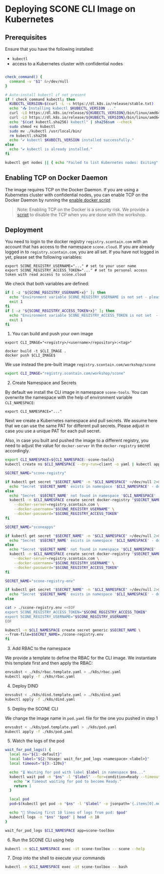 # Deploying SCONE CLI Image on Kubernetes

## Prerequisites

Ensure that you have the following installed:

- `kubectl`
- access to a Kubernetes cluster with confidential nodes

```bash

check_command() {
  command -v "$1" &>/dev/null
}

# Auto-install kubectl if not present
if ! check_command kubectl; then
  KUBECTL_VERSION=$(curl -L -s https://dl.k8s.io/release/stable.txt)
  echo "📥 Installing kubectl $KUBECTL_VERSION ..."
  curl -LO https://dl.k8s.io/release/${KUBECTL_VERSION}/bin/linux/amd64/kubectl
  curl -LO https://dl.k8s.io/release/${KUBECTL_VERSION}/bin/linux/amd64/kubectl.sha256
  echo "$(cat kubectl.sha256) kubectl" | sha256sum --check
  sudo chmod +x kubectl
  sudo mv ./kubectl /usr/local/bin/
  rm kubectl.sha256
  echo "✔️ kubectl $KUBECTL_VERSION installed successfully."
else
  echo "✔️ kubectl is already installed."
fi

kubectl get nodes || { echo "Failed to list Kubernetes nodes: Exiting" ; exit 1; }
```

## Enabling TCP on Docker Daemon

The image requires TCP on the Docker Daemon. If you are using a Kubernetes cluster with confidential nodes, you can enable TCP on the Docker Daemon by running the [enable docker script](scripts/enable_docker_tcp.sh)

> Note: Enabling TCP on the Docker is a security risk.  We provide a [script](scripts/disable_docker_tcp.sh) to disable the TCP when you are done with the workshop.

## Deployment

You need to login to the docker registry `registry.scontain.com` with an account that has access to the namespace `scone.cloud`. If you are already logged in to `registry.scontain.com`, you are all set. If you have not logged in yet, please set the following variables:

```
export SCONE_REGISTRY_USERNAME="..." # set to your user name 
export SCONE_REGISTRY_ACCESS_TOKEN="..." # set to personal access token with read access to scone.cloud
```

We check that both variables are defined:

```bash
if [ -z "${SCONE_REGISTRY_USERNAME+x}" ]; then
  echo "Environment variable SCONE_REGISTRY_USERNAME is not set - please define and retry." 
  exit 1
fi
if [ -z "${SCONE_REGISTRY_ACCESS_TOKEN+x}" ]; then
  echo "Environment variable SCONE_REGISTRY_ACCESS_TOKEN is not set  - please define and retry." 
  exit 1
fi
```

1. You can build and push your own image

```
export CLI_IMAGE="<registry>/<username>/repository>:<tag>"

docker build -t $CLI_IMAGE .
docker push $CLI_IMAGE$
```

We use instead the pre-built image `registry.scontain.com/workshop/scone`

```bash
export CLI_IMAGE="registry.scontain.com/workshop/scone"
```

2. Create Namespace and Secrets

By default we install the CLI image in namespace `scone-tools`. You can overwrite the namespace with the help of environment variable `CLI_NAMESPACE`:

```
export CLI_NAMESPACE="..."
```

Next we create a Kubernetes namespace and pull secrets. We assume here that we can use the same PAT for different pull secrets. Please adjust in case you use a unique PAT for each pull secret.

Also, in case you built and pushed the image to a different registry, you need to adjust the value for `docker-server` in the  `docker-registry` secret accordingly.

```bash
export CLI_NAMESPACE=${CLI_NAMESPACE:-scone-tools}
kubectl create ns $CLI_NAMESPACE --dry-run=client -o yaml | kubectl apply -f -

SECRET_NAME="scone-registry"

if kubectl get secret "$SECRET_NAME" -n "$CLI_NAMESPACE" >/dev/null 2>&1; then
  echo "Secret '$SECRET_NAME' exists in namespace '$CLI_NAMESPACE' - do not replace."
else
  echo "Secret '$SECRET_NAME' not found in namespace '$CLI_NAMESPACE' - Creating it."
  kubectl -n $CLI_NAMESPACE create secret docker-registry "$SECRET_NAME" \
    --docker-server=registry.scontain.com \
    --docker-username="$SCONE_REGISTRY_USERNAME" \
    --docker-password="$SCONE_REGISTRY_ACCESS_TOKEN"
fi

SECRET_NAME="sconeapps"

if kubectl get secret "$SECRET_NAME" -n "$CLI_NAMESPACE" >/dev/null 2>&1; then
  echo "Secret '$SECRET_NAME' exists in namespace '$CLI_NAMESPACE' - do not replace."
else
  echo "Secret '$SECRET_NAME' not found in namespace '$CLI_NAMESPACE' - Creating it."
  kubectl -n $CLI_NAMESPACE create secret docker-registry "$SECRET_NAME" \
    --docker-server=registry.scontain.com \
    --docker-username="$SCONE_REGISTRY_USERNAME" \
    --docker-password="$SCONE_REGISTRY_ACCESS_TOKEN"
fi

SECRET_NAME="scone-registry-env"

if kubectl get secret "$SECRET_NAME" -n "$CLI_NAMESPACE" >/dev/null 2>&1; then
  echo "Secret '$SECRET_NAME' exists in namespace '$CLI_NAMESPACE' - do not replace."
else

cat > ./scone-registry.env <<EOF
export SCONE_REGISTRY_ACCESS_TOKEN="$SCONE_REGISTRY_ACCESS_TOKEN"
export SCONE_REGISTRY_USERNAME="$SCONE_REGISTRY_USERNAME"
EOF

kubectl -n $CLI_NAMESPACE create secret generic $SECRET_NAME \
--from-file=$SECRET_NAME=./scone-registry.env
fi
```

   
3. Add RBAC to the namespace

We provide a template to define the RBAC for the CLI image. We instantiate this template first and then apply the RBAC:

```bash
envsubst < ./k8s/rbac.template.yaml > ./k8s/rbac.yaml
kubectl apply -f ./k8s/rbac.yaml
```
   
4. Deploy DIND

```bash
envsubst < ./k8s/dind.template.yaml > ./k8s/dind.yaml
kubectl apply -f ./k8s/dind.yaml
```

5. Deploy the SCONE CLI

We change the image name in `pod.yaml` file for the one you pushed in step 1

```bash
envsubst < ./k8s/pod.template.yaml > ./k8s/pod.yaml
kubectl apply -f ./k8s/pod.yaml
```

5. Watch the logs of the pod

```bash
wait_for_pod_logs() {
  local ns="${1:-default}"
  local label="${2:?Usage: wait_for_pod_logs <namespace> <label>}"
  local timeout="${3:-120s}"

  echo "⏳ Waiting for pod with label $label in namespace $ns..."
  kubectl wait pod -n "$ns" -l "$label" --for=condition=Ready --timeout="$timeout" || {
    echo "❌ Timeout waiting for pod to become Ready."
    return 1
  }

  local pod
  pod=$(kubectl get pod -n "$ns" -l "$label" -o jsonpath='{.items[0].metadata.name}')

  echo "📜 Showing first 10 lines of logs from pod: $pod"
  kubectl logs -n "$ns" "$pod" | head -n 10
}

wait_for_pod_logs $CLI_NAMESPACE app=scone-toolbox
```
   
6. Run the SCONE CLI using help

```bash
kubectl -n $CLI_NAMESPACE exec -it scone-toolbox -- scone --help
```

7. Drop into the shell to execute your commands

```bash
kubectl -n $CLI_NAMESPACE exec -it scone-toolbox -- bash
```
